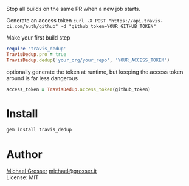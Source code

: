 Stop all builds on the same PR when a new job starts.

Generate an access token `curl -X POST "https://api.travis-ci.com/auth/github" -d "github_token=YOUR_GITHUB_TOKEN"`

Make your first build step

```Ruby
require 'travis_dedup'
TravisDedup.pro = true
TravisDedup.dedup('your_org/your_repo', 'YOUR_ACCESS_TOKEN')
```

optionally generate the token at runtime, but keeping the access token around is far less dangerous

```Ruby
access_token = TravisDedup.access_token(github_token)
```

Install
=======

```Bash
gem install travis_dedup
```

Author
======
[Michael Grosser](http://grosser.it)
michael@grosser.it<br/>
License: MIT
